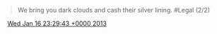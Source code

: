 > We bring you dark clouds and cash their silver lining\. \#Legal \(2/2\)

<img src="../../media/tweet.ico" width="12" /> [Wed Jan 16 23:29:43 +0000 2013](https://twitter.com/DromerDenker/status/291688716253138945)